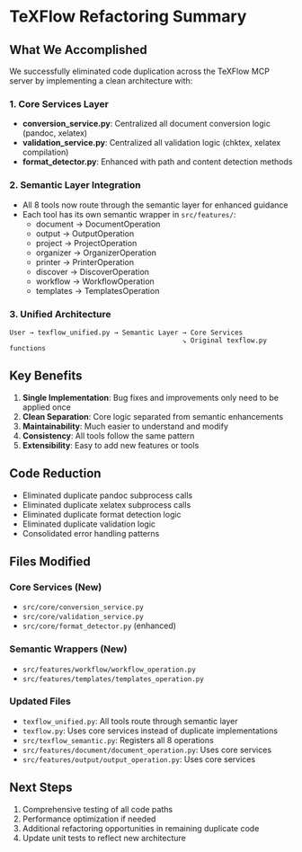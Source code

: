 # TeXFlow Refactoring Summary

## What We Accomplished

We successfully eliminated code duplication across the TeXFlow MCP server by implementing a clean architecture with:

### 1. Core Services Layer
- **conversion_service.py**: Centralized all document conversion logic (pandoc, xelatex)
- **validation_service.py**: Centralized all validation logic (chktex, xelatex compilation)
- **format_detector.py**: Enhanced with path and content detection methods

### 2. Semantic Layer Integration
- All 8 tools now route through the semantic layer for enhanced guidance
- Each tool has its own semantic wrapper in `src/features/`:
  - document → DocumentOperation
  - output → OutputOperation
  - project → ProjectOperation
  - organizer → OrganizerOperation
  - printer → PrinterOperation
  - discover → DiscoverOperation
  - workflow → WorkflowOperation
  - templates → TemplatesOperation

### 3. Unified Architecture
```
User → texflow_unified.py → Semantic Layer → Core Services
                                           ↘ Original texflow.py functions
```

## Key Benefits

1. **Single Implementation**: Bug fixes and improvements only need to be applied once
2. **Clean Separation**: Core logic separated from semantic enhancements
3. **Maintainability**: Much easier to understand and modify
4. **Consistency**: All tools follow the same pattern
5. **Extensibility**: Easy to add new features or tools

## Code Reduction

- Eliminated duplicate pandoc subprocess calls
- Eliminated duplicate xelatex subprocess calls
- Eliminated duplicate format detection logic
- Eliminated duplicate validation logic
- Consolidated error handling patterns

## Files Modified

### Core Services (New)
- `src/core/conversion_service.py`
- `src/core/validation_service.py`
- `src/core/format_detector.py` (enhanced)

### Semantic Wrappers (New)
- `src/features/workflow/workflow_operation.py`
- `src/features/templates/templates_operation.py`

### Updated Files
- `texflow_unified.py`: All tools route through semantic layer
- `texflow.py`: Uses core services instead of duplicate implementations
- `src/texflow_semantic.py`: Registers all 8 operations
- `src/features/document/document_operation.py`: Uses core services
- `src/features/output/output_operation.py`: Uses core services

## Next Steps

1. Comprehensive testing of all code paths
2. Performance optimization if needed
3. Additional refactoring opportunities in remaining duplicate code
4. Update unit tests to reflect new architecture